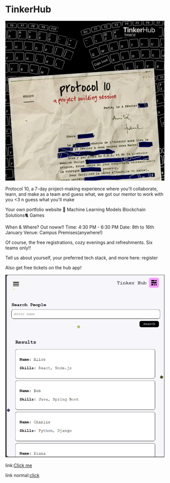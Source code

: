 # TinkerHub
<img src="./normal/project.jpg" width=500 alt="home gui">

Protocol 10, a 7-day project-making experience where you'll collaborate, learn, and make as a team and guess what, we got our mentor to work with you <3 n guess what you'll make

Your own portfolio website 🦋
Machine Learning Models
Blockchain Solutions🐈
Games

When & Where? Out noww!!
Time: 4:30 PM - 6:30 PM
Date: 8th to 16th January
Venue: Campus Premises(anywhere!)

Of course, the free registrations, cozy evenings and refreshments. Six teams only!!

Tell us about yourself, your preferred tech stack, and more here:
<a src="https://dub.sh/protocol10">register</a>

Also get free tickets on the hub app!


<img src="./normal/home.png" width=500 alt="home gui">

link:<a href="https://tinker-hub-r2ob.vercel.app/">Click me </a>


link normal:<a href="https://tinker-hub.vercel.app/">click</a>